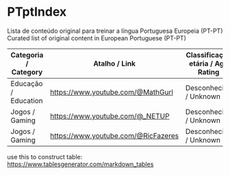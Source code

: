 # PTptIndex
Lista de conteúdo original para treinar a língua Portuguesa Europeia (PT-PT) Curated list of original content in European Portuguese (PT-PT) 


| Categoria / Category | Atalho / Link                       | Classificação etária / Age Rating |
|----------------------|-------------------------------------|-----------------------------------|
| Educação / Education | https://www.youtube.com/@MathGurl   | Desconhecida / Unknown            |
| Jogos / Gaming       | https://www.youtube.com/@_NETUP     | Desconhecida / Unknown            |
| Jogos / Gaming       | https://www.youtube.com/@RicFazeres | Desconhecida / Unknown            |



use this to construct table:
https://www.tablesgenerator.com/markdown_tables
